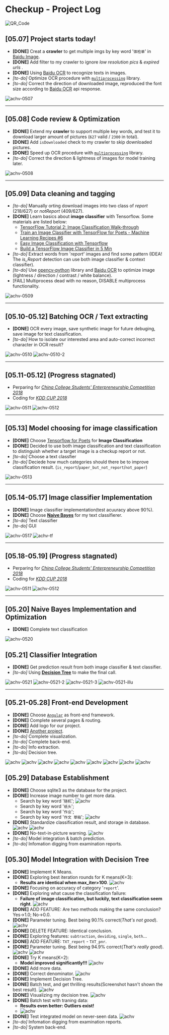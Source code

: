 # Checkup - Project Log

![QR_Code](WechatIMG138.png)

## [05.07] Project starts today!
 - __[DONE]__ Creat a __crawler__ to get multiple imgs by key word '`体检单`' in [Baidu Image](https://image.baidu.com/).
 - __[DONE]__ Add filter to my crawler to ignore _low resolution pics_ & _expired urls_ .
 - __[DONE]__ Using [Baidu OCR](https://ai.baidu.com/) to recognize texts in images.
 - _[to-do]_ Optimize OCR procedure with [`multiprocessing`](https://docs.python.org/3.6/library/multiprocessing.html) library.
 - _[to-do]_ Correct the direction of downloaded image, reproduced the font size according to [Baidu OCR](https://ai.baidu.com/) api response.

![achv-0507](./achv/achv-0507.png)

---

## [05.08] Code review & Optimization
 - __[DONE]__ Extend my __crawler__ to support multiple key words, and test it to download larger amount of pictures (`627` valid / `2300` in total).
 - __[DONE]__ Add `isDownloaded` check to my crawler to skip downloaded pictures.
 - __[DONE]__ Speed up OCR procedure with [`multiprocessing`](https://docs.python.org/3.6/library/multiprocessing.html) library.
 - _[to-do]_ Correct the direction & lightness of images for model training later.
 
![achv-0508](./achv/achv-0508.png)
 
 ---
 
 ## [05.09] Data cleaning and tagging
 - _[to-do]_ Manually orting download images into two class of _report_ (218/627) or _notReport_ (409/627).
 - __[DONE]__ Learn basics about __image classifier__ with Tensorflow. Some materials are listed below:
   - [TensorFlow Tutorial 2: Image Classification Walk-through](https://www.youtube.com/watch?v=oXpsAiSajE0)
   - [Train an Image Classifier with TensorFlow for Poets - Machine Learning Recipes #6](https://www.youtube.com/watch?v=cSKfRcEDGUs)
   - [Easy Image Classification with Tensorflow](https://www.youtube.com/watch?v=qaQofXTxkSo)
   - [Build a TensorFlow Image Classifier in 5 Min](https://www.youtube.com/watch?v=QfNvhPx5Px8)
 - _[to-do]_ Extract words from '_report_' images and find some pattern (IDEA! The _is_Report_ detection can use both image classifier & context classifier).
 - _[to-do]_ Use [opencv-python](https://pypi.org/project/opencv-python/) library and [Baidu OCR](https://ai.baidu.com/) to optimize image (lightness / direction / contrast / white balance).
 - [FAIL] Multiprocess dead with no reason, DISABLE multiprocess functionality.

![achv-0509](./achv/achv-0509.png)
 
---

## [05.10-05.12] Batching OCR / Text extracting
 - __[DONE]__ OCR every image, save synthetic image for future debuging, save image for text classification.
 - _[to-do]_ How to isolate our interested area and auto-correct incorrect character in OCR result?

![achv-0510](./achv/achv-0510.png)
![achv-0510-2](./achv/achv-0510-2.png)

---

## [05.11-05.12] (Progress stagnated)
 - Perparing for [_China College Students' Enterpreneurship Competition 2018_](http://www.chuangqingchun.net/)
 - Coding for [_KDD CUP 2018_](https://biendata.com/competition/kdd_2018/)

![achv-0511](./achv/KDD.jpg)
![achv-0512](./achv/cqc.png)

---

## [05.13] Model choosing for image classification
 - __[DONE]__ Choose [Tensorflow for Poets](https://codelabs.developers.google.com/codelabs/tensorflow-for-poets/#0) for __Image Classification__
 - __[DONE]__ Decided to use both image classification and text classification to distinguish whether a target image is a checkup report or not.
 - _[to-do]_ Choose a text classfier
 - _[to-do]_ Deciede how much categories should there be to improve classification result. (`is_report`/`paper_but_not_report`/`not_paper`)

![achv-0513](./achv/achv-0513.png)

---

## [05.14-05.17] Image classifier Implementation
 - __[DONE]__ Image classifier implementation(test acuuracy above 90%).
 - __[DONE]__ Choose [__Naive Bayes__](https://en.wikipedia.org/wiki/Naive_Bayes_classifier) for my text classifierer.
 - _[to-do]_ Text classifier
 - _[to-do]_ GUI
 
![achv-0517](./achv/achv-0517.png)
![achv-tf](./achv/tf4poets.png)
 
---

## [05.18-05.19] (Progress stagnated)
 - Perparing for [_China College Students' Enterpreneurship Competition 2018_](http://www.chuangqingchun.net/)
 - Coding for [_KDD CUP 2018_](https://biendata.com/competition/kdd_2018/)

![achv-0511](./achv/KDD.jpg)
![achv-0512](./achv/cqc.png)

---

## [05.20] Naive Bayes Implementation and Optimization
 - __[DONE]__ Complete text classification

![achv-0520](./achv/achv-0520.png)

## [05.21] Classifier Integration
 - __[DONE]__ Get prediction result from both image classifier & text classifier.
 - _[to-do]_ Using [__Decision Tree__](https://en.wikipedia.org/wiki/Decision_tree) to make the final call.

![achv-0521](./achv/achv-0521.png)
![achv-0521-2](./achv/achv-0521-2.png)
![achv-0521-3](./achv/achv-0521-3.png)
![achv-0521-illu](./achv/achv-0521-illu.jpg)

---

## [05.21-05.28] Front-end Development
 - __[DONE]__ Choose [`Angular`](https://angular.cn/) as front-end framework.
 - __[DONE]__ Complete several pages & routing.
 - __[DONE]__ Add logo for our project.
 - __[DONE]__ [Another project](https://box.zjuqsc.com/-zxhbb6).
 - _[to-do]_ Complete visualization.
 - _[to-do]_ Complete back-end.
 - _[to-do]_ Info extraction.
 - _[to-do]_ Decision tree.

![achv](./achv/achv-0522.png)
![achv](./achv/achv-0522-2.png)
![achv](./achv/achv-0523.png)
![achv](./achv/achv-0523-2.png)
![achv](./achv/achv-0524.png)
![achv](./achv/achv-0524-2.png)
![achv](./achv/achv-0525.png)
![achv](./achv/achv-0528.png)
![achv](./achv/achv-0528-2.png)

## [05.29] Database Establishment
 - __[DONE]__ Choose sqlite3 as the database for the project.
 - __[DONE]__ Increase image number to get more data.
   - Search by key word '`随机`';
   ![achv](./achv/achv-0529.png)
   - Search by key word '`纸头`';
   - Search by key word '`作业`';
   - Search by key word '`作文 草稿`';
   ![achv](./achv/achv-0529-2.png)
 - __[DONE]__ Standardize classification result, and storage in database.
 ![achv](./achv/achv-0529-3.png)
 ![achv](./achv/achv-0529-4.png)
 - __[DONE]__ No-text-in-picture warning.
 ![achv](./achv/achv-0529-5.png)
 - _[to-do]_ Model integration & batch prediction.
 - _[to-do]_ Infomation digging from examination reports.

## [05.30] Model Integration with Decision Tree
 - __[DONE]__ Implement K Means.
 - __[DONE]__ Exploring best iteration rounds for K means(K=3): 
   - __Results are identical when max_iter>100__.
   ![achv](./achv/achv-0530.png)
 - __[DONE]__ Focusing on accuracy of category '`report`'.
 - __[DONE]__ Exploring what cause the classification failure: 
   - __Failure of image classification, but luckily, text classification seem right__.
   ![achv](./achv/achv-0530-2.png)
 - __[DONE]__ ADD FEATURE: Are two methods making the same conclusion? Yes->1.0; No->0.0.
 - __[DONE]__ Parameter tuning. Best being 90.1% correct(_That's not good_).
   ![achv](./achv/achv-0530-3.png)
 - __[DONE]__ DELETE FEATURE: Identical conclusion.
 - __[DONE]__ Exploring features: `subtraction`, `deviding`, `single`, `both`...
 - __[DONE]__ ADD FEATURE: `TXT_report` - `TXT_pnr`.
 - __[DONE]__ Parameter tuning. Best being 94.9% correct(_That's really good_).
   ![achv](./achv/achv-0530-4.png)
   ![achv](./achv/achv-0530-5.png)
 - __[DONE]__ Try K means(K=2): 
   - __Model improved significantly!!!__
   ![achv](./achv/achv-0530-6.png)
 - __[DONE]__ Add more data.
 - __[DONE]__ Correct denominator.
   ![achv](./achv/achv-0530-7.png)
 - __[DONE]__ Implement Decision Tree.
 - __[DONE]__ Batch test, and get thrilling results(Screenshot hasn't shown the best result).
   ![achv](./achv/achv-0530-8.png)
 - __[DONE]__ Visualizing my decision tree.
   ![achv](./achv/achv-0530-9.png)
 - __[DONE]__ Batch test with traning data: 
   - __Results even better: Outliers exist!__
   - ![achv](./achv/achv-0530-10.png)
 - __[DONE]__ Test integrated model on never-seen data.
   ![achv](./achv/achv-0530-11.png)
 - _[to-do]_ Infomation digging from examination reports.
 - _[to-do]_ System back-end.
